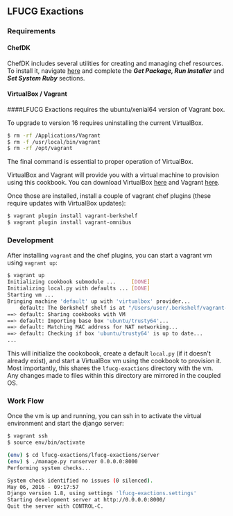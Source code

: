 ## LFUCG Exactions

### Requirements

#### ChefDK

ChefDK includes several utilities for creating and managing chef resources.  To install it, navigate [here](https://docs.chef.io/install_dk.html#get-package-run-installer) and complete the ___Get Package, Run Installer___ and ___Set System Ruby___ sections.

#### VirtualBox / Vagrant

####LFUCG Exactions requires the ubuntu/xenial64 version of Vagrant box.  

To upgrade to version 16 requires uninstalling the current VirtualBox.

```bash
$ rm -rf /Applications/Vagrant
$ rm -f /usr/local/bin/vagrant
$ rm -rf /opt/vagrant
```

The final command is essential to proper operation of VirtualBox.


VirtualBox and Vagrant will provide you with a virtual machine to provision using this cookbook.  You can download VirtualBox [here](https://www.virtualbox.org/wiki/Downloads) and Vagrant [here](https://www.vagrantup.com/downloads.html).

Once those are installed, install a couple of vagrant chef plugins (these require updates with VirtualBox updates):

```bash
$ vagrant plugin install vagrant-berkshelf
$ vagrant plugin install vagrant-omnibus
```

### Development

After installing `vagrant` and the chef plugins, you can start a vagrant vm using `vagrant up`:

```bash
$ vagrant up
Initializing cookbook submodule ...     [DONE]
Initializing local.py with defaults ... [DONE]
Starting vm ...
Bringing machine 'default' up with 'virtualbox' provider...
    default: The Berkshelf shelf is at "/Users/user/.berkshelf/vagrant-berkshelf/shelves/berkshelf20160506-3919-1cap0ms-default"
==> default: Sharing cookbooks with VM
==> default: Importing base box 'ubuntu/trusty64'...
==> default: Matching MAC address for NAT networking...
==> default: Checking if box 'ubuntu/trusty64' is up to date...
...
```

This will initialize the cookobook, create a default `local.py` (if it doesn't already exist), and start a VirtualBox vm using the cookbook to provision it.  Most importantly, this shares the `lfucg-exactions` directory with the vm.  Any changes made to files within this directory are mirrored in the coupled OS.

<!-- See the notes in exactions/readme about settings and local.py for more local configuration hints. -->

### Work Flow

Once the vm is up and running, you can ssh in to activate the virtual environment and start the django server:

```bash
$ vagrant ssh
$ source env/bin/activate
```

```bash
(env) $ cd lfucg-exactions/lfucg-exactions/server
(env) $ ./manage.py runserver 0.0.0.0:8000
Performing system checks...

System check identified no issues (0 silenced).
May 06, 2016 - 09:17:57
Django version 1.8, using settings 'lfucg-exactions.settings'
Starting development server at http://0.0.0.0:8000/
Quit the server with CONTROL-C.
```
<!-- 
There are two directories with `gulpfile.js` and `package.json` files.  They will already have been built once by the cookbook, but when actively developing on the files that gulp builds, you'll want gulp watching for any changes.  For the dashboard:

```bash
$ cd mobileserve/dashboard
$ npm run gulp
[14:54:46] Using gulpfile ~/mobileserve-web-app/mobileserve/dashboard/gulpfile.js
[14:54:46] Starting 'scripts'...
[14:54:46] Starting 'less'...
[14:54:46] Finished 'less' after 5.98 ms
[14:54:46] Starting 'celery'...
[14:54:46] Starting 'celery-beat'...
[14:54:56] Finished 'celery-beat' after 9.47 s
[14:54:56] Finished 'celery' after 9.48 s
[14:55:07] Finished 'scripts' after 21 s
[14:55:07] Starting 'default'...
[14:55:33] Finished 'default' after 25 s
```

And for the django app:

```bash
$ cd mobileserve/base/static
$ npm run gulp
[13:07:00] Using gulpfile ~/mobileserve-web-app/mobileserve/base/static/gulpfile.js
[13:07:00] Starting 'less'...
[13:07:00] Finished 'less' after 19 ms
[13:07:00] Starting 'default'...
[13:07:00] Finished 'default' after 44 ms
```

If changes are made to the dashboard `package.json` dependencies, you'll want to fetch and compile the external dependecies one time by running:

```bash
$ cd mobileserve/dashboard
$ npm install
$ npm run gulp build
```
 -->